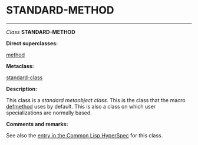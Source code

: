 STANDARD-METHOD
===============

------------------------------------------------------------------------

*Class* **STANDARD-METHOD**

**Direct superclasses:**

[method](/docs/meta-object-protocol/class-method)

**Metaclass:**

[standard-class](/docs/meta-object-protocol/class-standard-class)

**Description:**

This class is a *standard metaobject class*. This is the class that the macro [defmethod](http://www.lispworks.com/documentation/HyperSpec/Body/m_defmet.htm#defmethod) uses by default. This is also a class on which user specializations are normally based.

**Comments and remarks:**

See also the [entry in the Common Lisp HyperSpec](http://www.lispworks.com/documentation/HyperSpec/Body/t_std_me.htm#standard-method) for this class.
